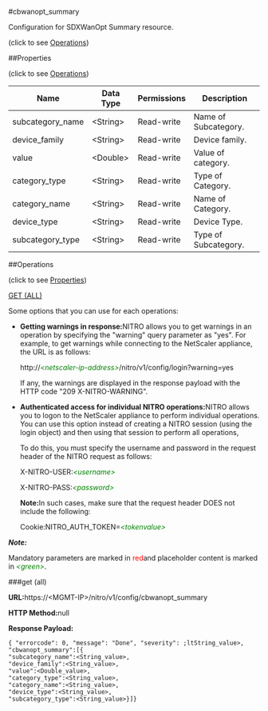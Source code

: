 #cbwanopt_summary



Configuration for SDXWanOpt Summary resource.

<span>(click to see [Operations](#operations))</span>



##Properties 

<span>(click to see [Operations](#operations))</span>





<table><thead><tr><th>Name</th><th>Data Type</th><th>Permissions</th><th>Description</th></tr></thead><tbody><tr><td>subcategory_name</td><td>&lt;String></td><td>Read-write</td><td>Name of Subcategory.</td></tr><tr><td>device_family</td><td>&lt;String></td><td>Read-write</td><td>Device family.</td></tr><tr><td>value</td><td>&lt;Double></td><td>Read-write</td><td>Value of category.</td></tr><tr><td>category_type</td><td>&lt;String></td><td>Read-write</td><td>Type of Category.</td></tr><tr><td>category_name</td><td>&lt;String></td><td>Read-write</td><td>Name of Category.</td></tr><tr><td>device_type</td><td>&lt;String></td><td>Read-write</td><td>Device Type.</td></tr><tr><td>subcategory_type</td><td>&lt;String></td><td>Read-write</td><td>Type of Subcategory.</td></tr></tbody></table>

##Operations 

<span>(click to see [Properties](#properties))</span>





[GET (ALL)](#get-all)





Some options that you can use for each operations:

<ul><li><p><b>Getting warnings in response:</b>NITRO allows you to get warnings in an operation by specifying the "warning" query parameter as "yes". For example, to get warnings while connecting to the NetScaler appliance, the URL is as follows:</p><p>http://<span style="color:green;font-style:italic;">&lt;netscaler-ip-address&gt;</span>/nitro/v1/config/login?warning=yes</p><p>If any, the warnings are displayed in the response payload with the HTTP code "209 X-NITRO-WARNING".</p></li><li><p><b>Authenticated access for individual NITRO operations:</b>NITRO allows you to logon to the NetScaler appliance to perform individual operations. You can use this option instead of creating a NITRO session (using the login object) and then using that session to perform all operations,</p><p>To do this, you must specify the username and password in the request header of the NITRO request as follows:</p><p>X-NITRO-USER:<span style="color:green;font-style:italic;">&lt;username&gt;</span></p><p>X-NITRO-PASS:<span style="color:green;font-style:italic;">&lt;password&gt;</span></p><p><b>Note:</b>In such cases, make sure that the request header DOES not include the following:</p><p>Cookie:NITRO_AUTH_TOKEN=<span style="color:green;font-style:italic;">&lt;tokenvalue&gt;</span></p></li></ul>







***Note:*** 

Mandatory parameters are marked in <span style="color:#FF0000;">red</span>and placeholder content is marked in <span style="color:green;font-style:italic">&lt;green&gt;</span>.



###get (all)







<b>URL:</b>https://&lt;MGMT-IP&gt;/nitro/v1/config/cbwanopt_summary

<b>HTTP Method:</b>null

<b>Response Payload: </b>
```
{ "errorcode": 0, "message": "Done", "severity": ;ltString_value>, "cbwanopt_summary":[{
"subcategory_name":<String_value>,
"device_family":<String_value>,
"value":<Double_value>,
"category_type":<String_value>,
"category_name":<String_value>,
"device_type":<String_value>,
"subcategory_type":<String_value>}]}
```







